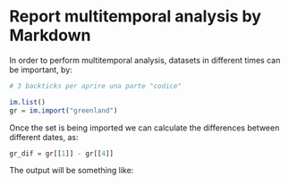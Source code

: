 # Report multitemporal analysis by Markdown

In order to perform multitemporal analysis, datasets in different times can be important, by:

``` r
# 3 backticks per aprire una parte "codice"

im.list()
gr = im.import("greenland")

```

Once the set is being imported we can calculate the differences between different dates, as:

``` r
gr_dif = gr[[1]] - gr[[4]]

```

The output will be something like: 
